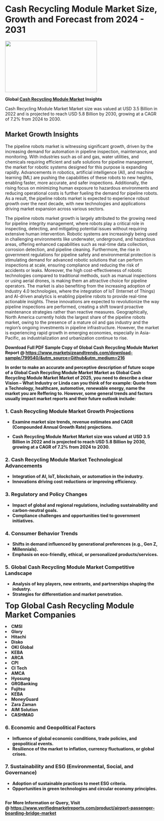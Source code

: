 <H1>Cash Recycling Module Market Size, Growth and Forecast from 2024 - 2031</H1><img class="aligncenter size-medium wp-image-584254" src="https://thirdeyenews.in/wp-content/uploads/2024/09/Global-Market-Research-300x168.jpeg" alt="" width="300" height="168" /><p><strong>Global&nbsp;<a href="https://www.marketsizeandtrends.com/download-sample/799540/&amp;utm_source=Github&utm_medium=216">Cash Recycling Module Market</a> Insights</strong></p><p>Cash Recycling Module Market Market size was valued at USD 3.5 Billion in 2022 and is projected to reach USD 5.8 Billion by 2030, growing at a CAGR of 7.2% from 2024 to 2030.</p><p><h2>Market Growth Insights</h2> <p>The pipeline robots market is witnessing significant growth, driven by the increasing demand for automation in pipeline inspection, maintenance, and monitoring. With industries such as oil and gas, water utilities, and chemicals requiring efficient and safe solutions for pipeline management, the market for robotic systems designed for this purpose is expanding rapidly. Advancements in robotics, artificial intelligence (AI), and machine learning (ML) are pushing the capabilities of these robots to new heights, enabling faster, more accurate, and safer inspections. Additionally, the rising focus on minimizing human exposure to hazardous environments and reducing operational costs is further fueling the demand for pipeline robots. As a result, the pipeline robots market is expected to experience robust growth over the next decade, with new technologies and applications driving market expansion across various sectors.</p> <p><strong></strong></p> <p>The pipeline robots market growth is largely attributed to the growing need for pipeline integrity management, where robots play a critical role in inspecting, detecting, and mitigating potential issues without requiring extensive human intervention. Robotic systems are increasingly being used in challenging environments like underwater, underground, and hazardous areas, offering enhanced capabilities such as real-time data collection, corrosion detection, and pipeline cleaning. Furthermore, the rise in government regulations for pipeline safety and environmental protection is stimulating demand for advanced robotic solutions that can perform inspections at scale, ensuring compliance and reducing the risk of accidents or leaks. Moreover, the high cost-effectiveness of robotic technologies compared to traditional methods, such as manual inspections or using aerial drones, is making them an attractive choice for pipeline operators. The market is also benefiting from the increasing adoption of Industry 4.0 technologies, where the integration of IoT (Internet of Things) and AI-driven analytics is enabling pipeline robots to provide real-time actionable insights. These innovations are expected to revolutionize the way pipeline inspections are performed, creating a shift toward proactive maintenance strategies rather than reactive measures. Geographically, North America currently holds the largest share of the pipeline robots market, owing to the presence of a mature oil and gas industry and the region’s ongoing investments in pipeline infrastructure. However, the market is experiencing rapid growth in emerging economies, especially in Asia-Pacific, as industrialization and urbanization continue to rise. <p><strong></p><p><span class=""><strong>Download Full PDF Sample Copy of Global Cash Recycling Module Market Report</strong> @ <a href="https://www.marketsizeandtrends.com/download-sample/799540/&amp;utm_source=Github&utm_medium=216" target="_blank">https://www.marketsizeandtrends.com/download-sample/799540/&amp;utm_source=Github&utm_medium=216</a></span></p><p>In order to make an accurate and perceptive description of future scope of a Global&nbsp;Cash Recycling Module Market Market as Global&nbsp;Cash Recycling Module Market Market of 2025, you need to describe a clear Vision &ndash; What Industry or Linda can you think of for example: Quote from a Technology, healthcare, automotive, renewable energy, name the market you are Reffering to. However, some general trends and factors usually impact market reports and their future outlook include:</p><h3>1.&nbsp;<strong>Cash Recycling Module Market Growth Projections</strong></h3><ul><li>Examine market size trends, revenue estimates and CAGR (Compounded Annual Growth Rate) projections.</li><li><p>Cash Recycling Module Market Market size was valued at USD 3.5 Billion in 2022 and is projected to reach USD 5.8 Billion by 2030, growing at a CAGR of 7.2% from 2024 to 2030.</p></li></ul><h3>2.&nbsp;<strong>Cash Recycling Module Market Technological Advancements</strong></h3><ul><li>Integration of AI, IoT, blockchain, or automation in the industry.</li><li>Innovations driving cost reductions or improving efficiency.</li></ul><h3>3.&nbsp;<strong>Regulatory and Policy Changes</strong></h3><ul><li>Impact of global and regional regulations, including sustainability and carbon-neutral goals.</li><li>Compliance challenges and opportunities tied to government initiatives.</li></ul><h3>4.&nbsp;<strong>Consumer Behavior Trends</strong></h3><ul><li>Shifts in demand influenced by generational preferences (e.g., Gen Z, Millennials).</li><li>Emphasis on eco-friendly, ethical, or personalized products/services.</li></ul><h3>5.&nbsp;<strong>Global Cash Recycling Module Market Competitive Landscape</strong></h3><ul><li>Analysis of key players, new entrants, and partnerships shaping the industry.</li><li>Strategies for differentiation and market penetration.</li></ul><p data-pm-slice="1 1 []"><span style="color: inherit; font-family: inherit; font-size: 25px;">Top Global Cash Recycling Module Market Companies</span></p><div class="" data-test-id=""><p><li>CMSI</li><li> Glory</li><li> Hitachi</li><li> Disko</li><li> OKI Global</li><li> KEBA</li><li> ARCA</li><li> CPI</li><li> CI Tech</li><li> AMCA</li><li> Hyosung</li><li> GRGBanking</li><li> Fujitsu</li><li> KEBA</li><li> MoneyGuard</li><li> Zara Zaman</li><li> AIM Solution</li><li> CASHMAG</li></p></div><h3>6.&nbsp;<strong>Economic and Geopolitical Factors</strong></h3><ul><li>Influence of global economic conditions, trade policies, and geopolitical events.</li><li>Resilience of the market to inflation, currency fluctuations, or global crises.</li></ul><h3>7.&nbsp;<strong>Sustainability and ESG (Environmental, Social, and Governance)</strong></h3><ul><li>Adoption of sustainable practices to meet ESG criteria.</li><li>Opportunities in green technologies and circular economy principles.</li></ul><h2><strong style="font-size: 14px;">For More Information or Query, Visit @&nbsp;</strong><a style="background-color: #ffffff; font-size: 14px;" href="https://www.marketsizeandtrends.com/report/cash-recycling-module-market/" target="_blank">https://www.verifiedmarketreports.com/product/airport-passenger-boarding-bridge-market</a></h2>
